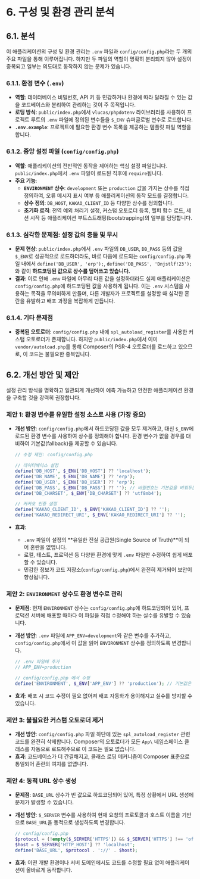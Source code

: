 # 6. 구성 및 환경 관리 분석

## 6.1. 분석

이 애플리케이션의 구성 및 환경 관리는 `.env` 파일과 `config/config.php`라는 두 개의 주요 파일을 통해 이루어집니다. 하지만 두 파일의 역할이 명확히 분리되지 않아 설정이 중복되고 일부는 의도대로 동작하지 않는 문제가 있습니다.

### 6.1.1. 환경 변수 (`.env`)

-   **역할**: 데이터베이스 비밀번호, API 키 등 민감하거나 환경에 따라 달라질 수 있는 값을 코드베이스와 분리하여 관리하는 것이 주 목적입니다.
-   **로딩 방식**: `public/index.php`에서 `vlucas/phpdotenv` 라이브러리를 사용하여 프로젝트 루트의 `.env` 파일에 정의된 변수들을 `$_ENV` 슈퍼글로벌 변수로 로드합니다.
-   **`.env.example`**: 프로젝트에 필요한 환경 변수 목록을 제공하는 템플릿 파일 역할을 합니다.

### 6.1.2. 중앙 설정 파일 (`config/config.php`)

-   **역할**: 애플리케이션의 전반적인 동작을 제어하는 핵심 설정 파일입니다. `public/index.php`에서 `.env` 파일이 로드된 직후에 `require`됩니다.
-   **주요 기능**:
    -   **`ENVIRONMENT` 상수**: `development` 또는 `production` 값을 가지는 상수를 직접 정의하여, 오류 메시지 표시 여부 등 애플리케이션의 동작 모드를 결정합니다.
    -   **상수 정의**: `DB_HOST`, `KAKAO_CLIENT_ID` 등 다양한 상수를 정의합니다.
    -   **초기화 로직**: 전역 예외 처리기 설정, 커스텀 오토로더 등록, 헬퍼 함수 로드, 세션 시작 등 애플리케이션 부트스트래핑(bootstrapping)의 일부를 담당합니다.

### 6.1.3. 심각한 문제점: 설정 값의 충돌 및 무시

-   **문제 현상**: `public/index.php`에서 `.env` 파일의 `DB_USER`, `DB_PASS` 등의 값을 `$_ENV`로 성공적으로 로드하더라도, 바로 다음에 로드되는 `config/config.php` 파일 내에서 `define('DB_USER', 'erp');`, `define('DB_PASS', 'Dnjstlf!23');` 와 같이 **하드코딩된 값으로 상수를 덮어쓰고 있습니다.**
-   **결과**: 이로 인해 `.env` 파일에 아무리 다른 값을 설정하더라도 실제 애플리케이션은 `config/config.php`에 하드코딩된 값을 사용하게 됩니다. 이는 `.env` 시스템을 사용하는 목적을 무의미하게 만들며, 다른 개발자가 프로젝트를 설정할 때 심각한 혼란을 유발하고 배포 과정을 복잡하게 만듭니다.

### 6.1.4. 기타 문제점

-   **중복된 오토로더**: `config/config.php` 내에 `spl_autoload_register`를 사용한 커스텀 오토로더가 존재합니다. 하지만 `public/index.php`에서 이미 `vendor/autoload.php`를 통해 Composer의 PSR-4 오토로더를 로드하고 있으므로, 이 코드는 불필요한 중복입니다.

## 6.2. 개선 방안 및 제안

설정 관리 방식을 명확하고 일관되게 개선하여 예측 가능하고 안전한 애플리케이션 환경을 구축할 것을 강력히 권장합니다.

### 제안 1: 환경 변수를 유일한 설정 소스로 사용 (가장 중요)

-   **개선 방안**: `config/config.php`에서 하드코딩된 값을 모두 제거하고, 대신 `$_ENV`에 로드된 환경 변수를 사용하여 상수를 정의해야 합니다. 환경 변수가 없을 경우를 대비하여 기본값(fallback)을 제공할 수 있습니다.

    ```php
    // 수정 제안: config/config.php

    // 데이터베이스 설정
    define('DB_HOST', $_ENV['DB_HOST'] ?? 'localhost');
    define('DB_NAME', $_ENV['DB_NAME'] ?? 'erp');
    define('DB_USER', $_ENV['DB_USER'] ?? 'erp');
    define('DB_PASS', $_ENV['DB_PASS'] ?? ''); // 비밀번호는 기본값을 비워두는 것이 안전합니다.
    define('DB_CHARSET', $_ENV['DB_CHARSET'] ?? 'utf8mb4');

    // 카카오 인증 설정
    define('KAKAO_CLIENT_ID', $_ENV['KAKAO_CLIENT_ID'] ?? '');
    define('KAKAO_REDIRECT_URI', $_ENV['KAKAO_REDIRECT_URI'] ?? '');
    ```
-   **효과**:
    -   `.env` 파일이 설정의 **유일한 진실 공급원(Single Source of Truth)**이 되어 혼란을 없앱니다.
    -   로컬, 테스트, 프로덕션 등 다양한 환경에 맞게 `.env` 파일만 수정하여 쉽게 배포할 수 있습니다.
    -   민감한 정보가 코드 저장소(`config/config.php`)에서 완전히 제거되어 보안이 향상됩니다.

### 제안 2: `ENVIRONMENT` 상수도 환경 변수로 관리

-   **문제점**: 현재 `ENVIRONMENT` 상수는 `config/config.php`에 하드코딩되어 있어, 프로덕션 서버에 배포할 때마다 이 파일을 직접 수정해야 하는 실수를 유발할 수 있습니다.
-   **개선 방안**: `.env` 파일에 `APP_ENV=development`와 같은 변수를 추가하고, `config/config.php`에서 이 값을 읽어 `ENVIRONMENT` 상수를 정의하도록 변경합니다.

    ```php
    // .env 파일에 추가
    // APP_ENV=production

    // config/config.php 에서 수정
    define('ENVIRONMENT', $_ENV['APP_ENV'] ?? 'production'); // 기본값은 안전하게 'production'으로 설정
    ```
-   **효과**: 배포 시 코드 수정이 필요 없어져 배포 자동화가 용이해지고 실수를 방지할 수 있습니다.

### 제안 3: 불필요한 커스텀 오토로더 제거

-   **개선 방안**: `config/config.php` 파일 하단에 있는 `spl_autoload_register` 관련 코드를 완전히 삭제합니다. Composer의 오토로더가 모든 `App\` 네임스페이스 클래스를 자동으로 로드해주므로 이 코드는 필요 없습니다.
-   **효과**: 코드베이스가 더 간결해지고, 클래스 로딩 메커니즘이 Composer 표준으로 통일되어 혼란의 여지를 없앱니다.

### 제안 4: 동적 URL 상수 생성

-   **문제점**: `BASE_URL` 상수가 빈 값으로 하드코딩되어 있어, 특정 상황에서 URL 생성에 문제가 발생할 수 있습니다.
-   **개선 방안**: `$_SERVER` 변수를 사용하여 현재 요청의 프로토콜과 호스트 이름을 기반으로 `BASE_URL`을 동적으로 생성하도록 변경합니다.

    ```php
    // config/config.php
    $protocol = (!empty($_SERVER['HTTPS']) && $_SERVER['HTTPS'] !== 'off') ? "https" : "http";
    $host = $_SERVER['HTTP_HOST'] ?? 'localhost';
    define('BASE_URL', $protocol . '://' . $host);
    ```
-   **효과**: 어떤 개발 환경이나 서버 도메인에서도 코드를 수정할 필요 없이 애플리케이션이 올바르게 동작합니다.